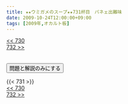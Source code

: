 ```yaml
---
title: ★★ウミガメのスープ★★731杯目　パネェ出難味
date: 2009-10-24T12:00:00+09:00
tags: [2009年,オカルト板]
---
```

<div class="th_left"><a href="../730"><< 730</a></div>
<div class="th_right"><a href="../732">732 >></a></div>
<br><br>
<script src="../../js/cupsoup.js"></script>
<form>
<input type="button" value="問題と解説のみにする" onClick="toggleCupsoup()">
</form>
{{< 731 >}}
<div class="th_left"><a href="../730"><< 730</a></div>
<div class="th_right"><a href="../732">732 >></a></div>